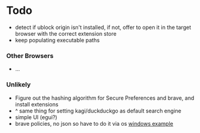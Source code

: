 # Todo

- detect if ublock origin isn't installed, if not, offer to open it in the target browser with the correct
  extension store
- keep populating executable paths

### Other Browsers

- ...

### Unlikely

- Figure out the hashing algorithm for Secure Preferences and brave, and install extensions
- ^ same thing for setting kagi/duckduckgo as default search engine
- simple UI (egui?)
- brave policies, no json so have to do it via
  os [windows example](https://gist.github.com/slashwq/b19e2b125ca45f32e754e74ecc88db2c)
